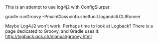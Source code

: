 This is an attempt to use log4j2 with ConfigSlurper.   


gradle runGroovy -PmainClass=info.shelfunit.logandcli.CLIRunner    

Maybe Log4J2 won't work. Perhaps time to look at Logback? There is a page dedicated to Groovy, and Gradle uses it:    
http://logback.qos.ch/manual/groovy.html    


